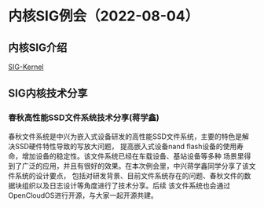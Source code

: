 # 内核SIG例会（2022-08-04）
## 内核SIG介绍
[SIG-Kernel](https://github.com/OpenCloudOS/SIG-kernel#readme)

## SIG内核技术分享
### 春秋高性能SSD文件系统技术分享(蒋学鑫)
春秋文件系统是中兴为嵌入式设备研发的高性能SSD文件系统，主要的特色是解决SSD硬件特性导致的写放大问题，
提高嵌入式设备nand flash设备的使用寿命，增加设备的稳定性。该文件系统已经在车载设备、基站设备等多种
场景里得到了广泛的应用，并且有很好的效果。在本次例会里，中兴蒋学鑫同学分享了该文件系统的设计要点，
包括对研发背景、目前文件系统存在的问题、春秋文件的数据块组织以及日志设计等角度进行了技术分享。后续
该文件系统也会通过OpenCloudOS进行开源，与大家一起开源共建。
